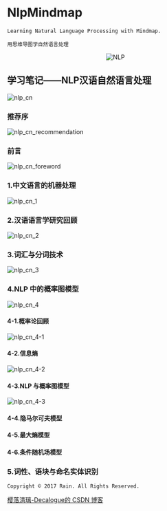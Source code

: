# NlpMindmap

`Learning Natural Language Processing with Mindmap.`

`用思维导图学自然语言处理`

<div align=center>

![NLP](https://github.com/Decalogue/NlpMindmap/blob/master/img/nlp.jpg "NLP")

</div>

## 学习笔记——NLP汉语自然语言处理

![nlp_cn](https://github.com/Decalogue/NlpMindmap/blob/master/img/nlp_cn/0.jpg "nlp_cn")

### 推荐序

![nlp_cn_recommendation](https://github.com/Decalogue/NlpMindmap/blob/master/img/nlp_cn/recommendation.jpg "nlp_cn")

### 前言

![nlp_cn_foreword](https://github.com/Decalogue/NlpMindmap/blob/master/img/nlp_cn/foreword.jpg "nlp_cn")

### 1.中文语言的机器处理

![nlp_cn_1](https://github.com/Decalogue/NlpMindmap/blob/master/img/nlp_cn/1.jpg "nlp_cn")

### 2.汉语语言学研究回顾

![nlp_cn_2](https://github.com/Decalogue/NlpMindmap/blob/master/img/nlp_cn/2.jpg "nlp_cn")

### 3.词汇与分词技术

![nlp_cn_3](https://github.com/Decalogue/NlpMindmap/blob/master/img/nlp_cn/3.jpg "nlp_cn")

### 4.NLP 中的概率图模型

![nlp_cn_4](https://github.com/Decalogue/NlpMindmap/blob/master/img/nlp_cn/4.jpg "nlp_cn")

#### 4-1.概率论回顾

![nlp_cn_4-1](https://github.com/Decalogue/NlpMindmap/blob/master/img/nlp_cn/4-1.jpg "nlp_cn")

#### 4-2.信息熵

![nlp_cn_4-2](https://github.com/Decalogue/NlpMindmap/blob/master/img/nlp_cn/4-2.jpg "nlp_cn")

#### 4-3.NLP 与概率图模型

![nlp_cn_4-3](https://github.com/Decalogue/NlpMindmap/blob/master/img/nlp_cn/4-3.jpg "nlp_cn")

#### 4-4.隐马尔可夫模型

#### 4-5.最大熵模型

#### 4-6.条件随机场模型

### 5.词性、语块与命名实体识别


`Copyright © 2017 Rain. All Rights Reserved.`

[樱落清璃-Decalogue的 CSDN 博客](https://www.decalogue.cn)
